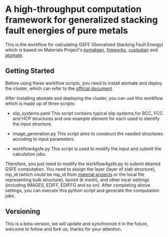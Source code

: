 # A high-throughput computation framework for generalized stacking fault energies of pure metals
This is the workflow for calculating GSFE (Genralized Stacking Fault Energy) which is based on Materials Project's [pymatgen](https://github.com/materialsproject/pymatgen), [fireworks](https://github.com/materialsproject/fireworks), [custodian](https://github.com/materialsproject/custodian) and [atomate](https://github.com/hackingmaterials/atomate).

## Getting Started
Before using these workflow scripts, you need to install atomate and deploy the cluster, which can refer to the [official document](https://atomate.org/installation.html). 

After installing atomate and  deploying the cluster, you can use this workflow which is made up of three scripts:

* slip_systems.yaml
This script contains typical slip systems for BCC, FCC and HCP structures and one example element for each used to identify the input structure.

* image_generation.py
This script aims to construct the needed structures accoding to input parameters.

* workflow4gsfe.py
This script is used to modify the input and submit the calculation jobs.

Therefore, you just need to modify the workflow4gsfe.py to submit desired GSFE computation. You need to assign the layer (layer of slab structure), mp_id (which could be mp_id from [material projects](https://www.materialsproject.org/) or the local file representing bulk structure), kpoint (k mesh), and other incar settings (including IMAGES, EDIFF, EDIFFG and so on). After completing above settings, you can execute this python script and generate the computation jobs.

## Versioning
This is a beta version, we will update and synchronize it in the future, welcome to follow and fork us, thanks for your attention.
